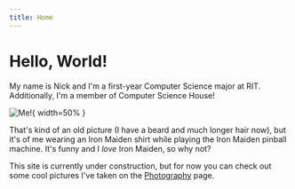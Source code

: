 ```yaml
---
title: Home
---
```


# Hello, World!

My name is Nick and I'm a first-year Computer Science major at RIT. Additionally, I'm a member of Computer Science House!

![Me!](./images/Me_playing_pinball.jpg){ width=50% }

That's kind of an old picture (I have a beard and much longer hair now), but it's of me wearing an Iron Maiden shirt while playing the Iron Maiden pinball machine. It's funny and I *love* Iron Maiden, so why not?

This site is currently under construction, but for now you can check out some cool pictures I've taken on the [Photography](./photography.html) page.